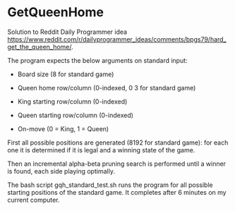 # GetQueenHome

Solution to Reddit Daily Programmer idea https://www.reddit.com/r/dailyprogrammer_ideas/comments/bpgs79/hard_get_the_queen_home/.

The program expects the below arguments on standard input:

- Board size (8 for standard game)

- Queen home row/column (0-indexed, 0 3 for standard game)

- King starting row/column (0-indexed)

- Queen starting row/column (0-indexed)

- On-move (0 = King, 1 = Queen)

First all possible positions are generated (8192 for standard game): for each one it is determined if it is legal and a winning state of the game.

Then an incremental alpha-beta pruning search is performed until a winner is found, each side playing optimally.

The bash script gqh_standard_test.sh runs the program for all possible starting positions of the standard game. It completes after 6 minutes on my current computer.
